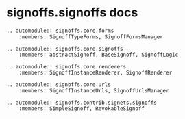 # signoffs.signoffs docs

[//]: # (Collects documentation for all signoffs imports in signoffs.signoffs)

```{eval-rst}
.. automodule:: signoffs.core.forms
    :members: SignoffTypeForms, SignoffFormsManager

.. automodule:: signoffs.core.signoffs
    :members: abstractSignoff, BaseSignoff, SignoffLogic

.. automodule:: signoffs.core.renderers
    :members: SignoffInstanceRenderer, SignoffRenderer

.. automodule:: signoffs.core.urls
    :members: SignoffInstanceUrls, SignoffUrlsManager

.. automodule:: signoffs.contrib.signets.signoffs
    :members: SimpleSignoff, RevokableSignoff
```

